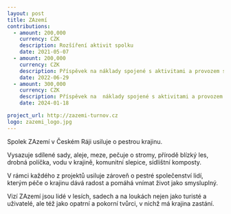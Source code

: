 ```yaml
---
layout: post
title: ZAzemí
contributions:
  - amount: 200,000
    currency: CZK
    description: Rozšíření aktivit spolku
    date: 2021-05-07
  - amount: 200,000
    currency: CZK
    description: Příspěvek na náklady spojené s aktivitami a provozem spolku
    date: 2022-06-29
  - amount: 300,000
    currency: CZK
    description: Příspěvek na  náklady spojené s aktivitami a provozem spolku
    date: 2024-01-18

project_url: http://zazemi-turnov.cz
logo: zazemi_logo.jpg
---
```


Spolek ZAzemí v Českém Ráji usiluje o pestrou krajinu.

Vysazuje sdílené sady, aleje, meze, pečuje o stromy, přírodě blízký les, drobná políčka, vodu v krajině, komunitní slepice, sídlištní komposty.

V rámci každého z projektů usiluje zároveň o pestré společenství lidí, kterým péče o krajinu dává radost a pomáhá vnímat život jako smysluplný.

Vizí ZAzemí jsou lidé v lesích, sadech a na loukách nejen jako turisté a uživatelé, ale též jako opatrní a pokorní tvůrci, v nichž má krajina zastání.
